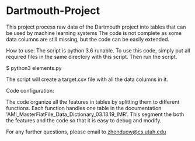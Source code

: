 # Dartmouth-Project
This project process raw data of the Dartmouth project  into tables that can be used by machine learning systems
The code is not complete as some data columns are still missing, but the code can be easily extended.

How to use:
The script is python 3.6 runable.
To use this code, simply put all required files in the same directory with this script. Then run the script.

$ python3 elements.py

The script will create a target.csv file with all the data columns in it.

Code configuration:

The code organize all the features in tables by splitting them to different functions.
Each function handles one table in the documentation 'AMI_MasterFlatFile_Data_Dictionary_03.13.19_IMR'.
This segment the both the features and the code so that it is easy to debug and modify.

For any further questions, please email to zhenduow@cs.utah.edu
